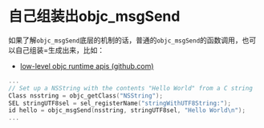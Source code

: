 # 自己组装出objc_msgSend

如果了解`objc_msgSend`底层的机制的话，普通的`objc_msgSend`的函数调用，也可以自己组装=生成出来，比如：

* [low-level objc runtime apis (github.com)](https://gist.github.com/TooTallNate/1073294/5d0cd61744358ae53660fbba6e7b301d20a52e3a)

```c
...
// Set up a NSString with the contents "Hello World" from a C string
Class nsstring = objc_getClass("NSString");
SEL stringUTF8sel = sel_registerName("stringWithUTF8String:"); 
id hello = objc_msgSend(nsstring, stringUTF8sel, "Hello World\n"); 
...
```
